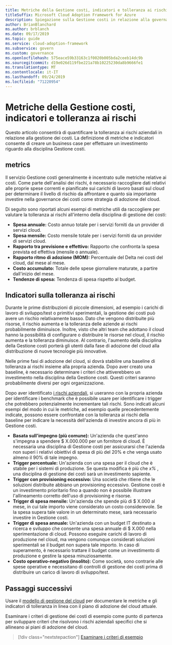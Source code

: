 ```yaml
---
title: Metriche della Gestione costi, indicatori e tolleranza ai rischi
titleSuffix: Microsoft Cloud Adoption Framework for Azure
description: Spiegazione sulla Gestione costi in relazione alla governance cloud
author: BrianBlanchard
ms.author: brblanch
ms.date: 09/17/2019
ms.topic: guide
ms.service: cloud-adoption-framework
ms.subservice: govern
ms.custom: governance
ms.openlocfilehash: 575eace59b33163c1f0020b005bda2ceeb14dc9b
ms.sourcegitcommit: d19e026d119fbe221a78b10225230da8b9666fe1
ms.translationtype: MT
ms.contentlocale: it-IT
ms.lasthandoff: 09/24/2019
ms.locfileid: "71220954"
---
```

# <a name="cost-management-metrics-indicators-and-risk-tolerance"></a>Metriche della Gestione costi, indicatori e tolleranza ai rischi

Questo articolo consentirà di quantificare la tolleranza ai rischi aziendali in relazione alla gestione dei costi. La definizione di metriche e indicatori consente di creare un business case per effettuare un investimento riguardo alla disciplina Gestione costi.

## <a name="metrics"></a>metrics

Il servizio Gestione costi generalmente è incentrato sulle metriche relative ai costi. Come parte dell'analisi dei rischi, è necessario raccogliere dati relativi alle proprie spese correnti e pianificate sui carichi di lavoro basati sul cloud per determinare il livello di rischio da affrontare e quanto sia importante investire nella governance dei costi come strategia di adozione del cloud.

Di seguito sono riportati alcuni esempi di metriche utili da raccogliere per valutare la tolleranza ai rischi all'interno della disciplina di gestione dei costi:

- **Spesa annuale:** Costo annuo totale per i servizi forniti da un provider di servizi cloud.
- **Spesa mensile:** Costo mensile totale per i servizi forniti da un provider di servizi cloud.
- **Rapporto tra previsione e effettivo:** Rapporto che confronta la spesa prevista ed effettiva (mensile o annuale).
- **Rapporto ritmo di adozione (MOM):** Percentuale del Delta nei costi del cloud, dal mese al mese.
- **Costo accumulato:** Totale delle spese giornaliere maturate, a partire dall'inizio del mese.
- **Tendenze di spesa:** Tendenza di spesa rispetto al budget.

## <a name="risk-tolerance-indicators"></a>Indicatori sulla tolleranza ai rischi

Durante le prime distribuzioni di piccole dimensioni, ad esempio i carichi di lavoro di sviluppo/test o primitivi sperimentali, la gestione dei costi può avere un rischio relativamente basso. Dato che vengono distribuite più risorse, il rischio aumenta e la tolleranza delle aziende ai rischi probabilmente diminuisce. Inoltre, visto che altri team che adottano il cloud hanno la possibilità di configurare o distribuire le risorse nel cloud, il rischio aumenta e la tolleranza diminuisce. Al contrario, l'aumento della disciplina della Gestione costi porterà gli utenti dalla fase di adozione del cloud alla distribuzione di nuove tecnologie più innovative.

Nelle prime fasi di adozione del cloud, si dovrà stabilire una baseline di tolleranza ai rischi insieme alla propria azienda. Dopo aver creato una baseline, è necessario determinare i criteri che attiverebbero un investimento nella disciplina della Gestione costi. Questi criteri saranno probabilmente diversi per ogni organizzazione.

Dopo aver identificato [i rischi aziendali](./business-risks.md), si useranno con la propria azienda per identificare i benchmark che è possibile usare per identificare i trigger che potrebbero potenzialmente incrementare tali rischi. Sono indicati alcuni esempi del modo in cui le metriche, ad esempio quelle precedentemente indicate, possono essere confrontate con la tolleranza ai rischi della baseline per indicare la necessità dell'azienda di investire ancora di più in Gestione costi.

- **Basata sull'impegno (più comune):** Un'azienda che quest'anno s'impegna a spendere $ X.000.000 per un fornitore di cloud. È necessaria una disciplina di Gestione costi per assicurarsi che l'azienda non superi i relativi obiettivi di spesa di più del 20% e che venga usato almeno il 90% di tale impegno.
- **Trigger percentuale:** Un'azienda con una spesa per il cloud che è stabile per i sistemi di produzione. Se questa modifica è più che _x%_ , una disciplina di gestione dei costi sarà un investimento sapiente.
- **Trigger con provisioning eccessivo:** Una società che ritiene che le soluzioni distribuite abbiano un provisioning eccessivo. Gestione costi è un investimento prioritario fino a quando non è possibile illustrare l'allineamento corretto dell'uso di provisioning e risorse.
- **Trigger di spesa mensile:** Un'azienda che spende più di $ X.000 al mese, in cui tale importo viene considerato un costo considerevole. Se la spesa supera tale valore in un determinato mese, sarà necessario investire in Gestione costi.
- **Trigger di spesa annuale:** Un'azienda con un budget IT destinato a ricerca e sviluppo che consente una spesa annuale di $ X.000 nella sperimentazione di cloud. Possono eseguire carichi di lavoro di produzione nel cloud, ma vengono comunque considerati soluzioni sperimentali se il budget non supera tale importo. In caso di superamento, è necessario trattare il budget come un investimento di produzione e gestire la spesa minuziosamente.
- **Costo operativo-negativo (insolito):** Come società, sono contrarie alle spese operative e necessitano di controlli di gestione dei costi prima di distribuire un carico di lavoro di sviluppo/test.

## <a name="next-steps"></a>Passaggi successivi

Usare il [modello di gestione del cloud](./template.md) per documentare le metriche e gli indicatori di tolleranza in linea con il piano di adozione del cloud attuale.

Esaminare i criteri di gestione dei costi di esempio come punto di partenza per sviluppare criteri che risolvono i rischi aziendali specifici che si allineano ai piani di adozione del cloud.

> [!div class="nextstepaction"]
> [Esaminare i criteri di esempio](./policy-statements.md)
